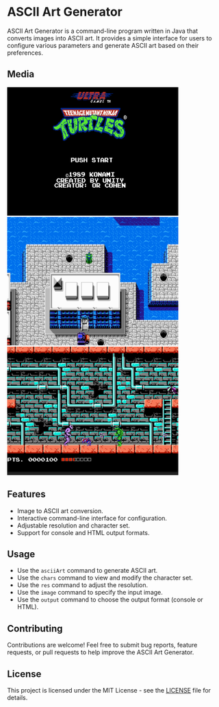 # ASCII Art Generator

ASCII Art Generator is a command-line program written in Java that converts images into ASCII art. It provides a simple interface for users to configure various parameters and generate ASCII art based on their preferences.

## Media
<img src="ReadmeFiles/readmeImg1.png" alt="Description of Image" width="400" height="300">
<img src="ReadmeFiles/readmeImg2.png" alt="Description of Image" width="400" height="300">
<img src="ReadmeFiles/readmeImg3.png" alt="Description of Image" width="400" height="300">


## Features

- Image to ASCII art conversion.
- Interactive command-line interface for configuration.
- Adjustable resolution and character set.
- Support for console and HTML output formats.

## Usage

- Use the `asciiArt` command to generate ASCII art.
- Use the `chars` command to view and modify the character set.
- Use the `res` command to adjust the resolution.
- Use the `image` command to specify the input image.
- Use the `output` command to choose the output format (console or HTML).

## Contributing

Contributions are welcome! Feel free to submit bug reports, feature requests, or pull requests to help improve the ASCII Art Generator.

## License

This project is licensed under the MIT License - see the [LICENSE](https://choosealicense.com/licenses/mit/) file for details.

